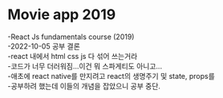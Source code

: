 # Movie app 2019

-React Js fundamentals course (2019)<br>
-2022-10-05 공부 결론<br>
-react 내에서 html css js 다 섞어 쓰는거라<br>
-코드가 너무 더러워짐...이건 뭐 스파게티도 아니고...<br>
-애초에 react native를 만지려고 react의 생명주기 및 state, props를<br>
-공부하려 했는데 이들의 개념을 잡았으니 공부 중단.